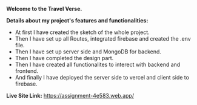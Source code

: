 **Welcome to the Travel Verse.**

**Details about my project's features and functionalities:**

* At first I have created the sketch of the whole project.
* Then I have set up all Routes, integrated firebase and created the .env file.
* Then I have set up server side and MongoDB for backend.
* Then I have completed the design part.
* Then I have created all functionalites to interect with backend and frontend.
* And finally I have deployed the server side to vercel and client side to firebase.


**Live Site Link:** https://assignment-4e583.web.app/
